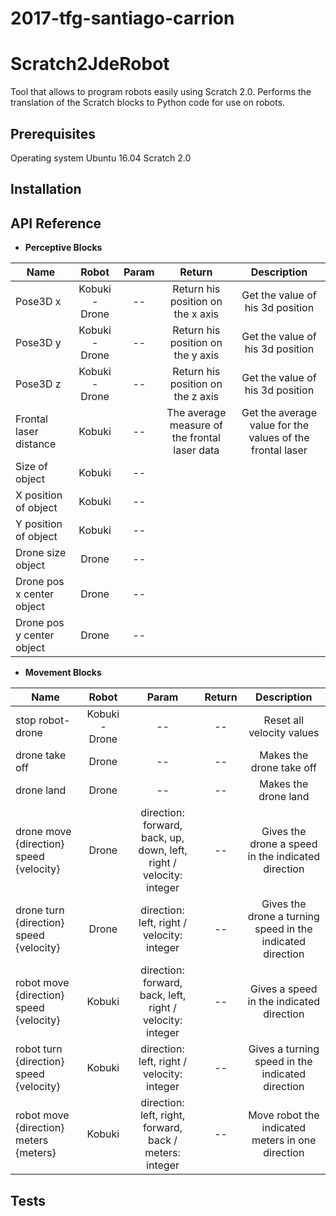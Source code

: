 # 2017-tfg-santiago-carrion
# Scratch2JdeRobot

Tool that allows to program robots easily using Scratch 2.0. Performs the translation of the Scratch blocks to Python code for use on robots.

## Prerequisites

Operating system Ubuntu 16.04
Scratch 2.0

## Installation


## API Reference
* **Perceptive Blocks**

| Name        | Robot     | Param     | Return     | Description|
| ----------- |:---------:|:---------:| :---------:| :----------:|
| Pose3D x | Kobuki - Drone|--| Return his position on the x axis | Get the value of his 3d position
| Pose3D y | Kobuki - Drone|--| Return his position on the y axis | Get the value of his 3d position
| Pose3D z | Kobuki - Drone|--|Return his position on the z axis | Get the value of his 3d position
| Frontal laser distance | Kobuki   |--| The average measure of the frontal laser data|Get the average value for the values of the frontal laser |
| Size of object | Kobuki|--|  |   
| X position of object |Kobuki|-- | |   
| Y position of object | Kobuki|--| |   
| Drone size object | Drone|--|  |   
| Drone pos x center object |Drone|-- | |   
| Drone pos y center object | Drone|--| |  

*  **Movement Blocks**

| Name        | Robot     | Param    | Return     | Description|
| ----------- |:---------:|:--------:| :---------:| :---------:|
| stop robot-drone | Kobuki - Drone    |--     |  -- | Reset all velocity values |
| drone take off | Drone | --    | --  | Makes the drone take off|   
| drone land | Drone|  --  | --  | Makes the drone land |
| drone move {direction} speed {velocity} | Drone  | direction: forward, back, up, down, left, right / velocity: integer |    --  |  Gives the drone a speed in the indicated direction|
| drone turn {direction} speed {velocity} | Drone  | direction: left, right / velocity: integer |    --  |  Gives the drone a turning speed in the indicated direction|
| robot move {direction} speed {velocity} | Kobuki  | direction: forward, back, left, right / velocity: integer |    --  |  Gives  a speed in the indicated direction|
| robot turn {direction} speed {velocity} | Kobuki  | direction: left, right / velocity: integer |    --  |  Gives a turning speed in the indicated direction|
| robot move {direction} meters {meters} | Kobuki  | direction: left, right, forward, back / meters: integer |    --  |  Move robot the indicated meters in one direction|


## Tests
